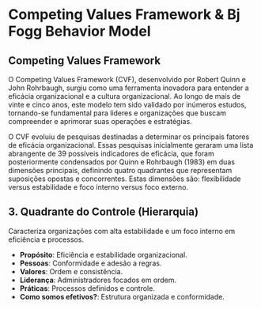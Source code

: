 # Competing Values Framework & Bj Fogg Behavior Model

## Competing Values Framework

O Competing Values Framework (CVF), desenvolvido por Robert Quinn e John Rohrbaugh, surgiu como uma ferramenta inovadora para entender a eficácia organizacional e a cultura organizacional. Ao longo de mais de vinte e cinco anos, este modelo tem sido validado por inúmeros estudos, tornando-se fundamental para líderes e organizações que buscam compreender e aprimorar suas operações e estratégias.

O CVF evoluiu de pesquisas destinadas a determinar os principais fatores de eficácia organizacional. Essas pesquisas inicialmente geraram uma lista abrangente de 39 possíveis indicadores de eficácia, que foram posteriormente condensados por Quinn e Rohrbaugh (1983) em duas dimensões principais, definindo quatro quadrantes que representam suposições opostas e concorrentes. Estas dimensões são: flexibilidade versus estabilidade e foco interno versus foco externo.

## 3. Quadrante do Controle (Hierarquia)
Caracteriza organizações com alta estabilidade e um foco interno em eficiência e processos.

- **Propósito**: Eficiência e estabilidade organizacional.
- **Pessoas**: Conformidade e adesão a regras.
- **Valores**: Ordem e consistência.
- **Liderança**: Administradores focados em ordem.
- **Práticas**: Processos definidos e controle.
- **Como somos efetivos?**: Estrutura organizada e conformidade.